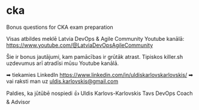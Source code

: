 # cka
Bonus questions for CKA exam preparation

Visas atbildes meklē Latvia DevOps & Agile Community Youtube kanālā:
https://www.youtube.com/@LatviaDevOpsAgileCommunity

Šie ir bonus jautājumi, kam pamācības ir grūtāk atrast. Tipiskos killer.sh uzdevumus arī atradīsi mūsu Youtube kanālā.



➡ tiekamies LinkedIn https://www.linkedin.com/in/uldiskarlovskarlovskis/
➡ vai raksti man uz uldis.karlovskis@gmail.com

Paldies, ka jūtūbē nospiedi 👍
Uldis Karlovs-Karlovskis
Tavs DevOps Coach & Advisor